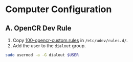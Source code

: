 # Computer Configuration

## A. OpenCR Dev Rule
1. Copy [100-opencr-custom.rules](../../firmwares/opencr_firmware/100-opencr-custom.rules) in `/etc/udev/rules.d/`.
2. Add the user to the `dialout` group.
```bash
sudo usermod -a -G dialout $USER
```
